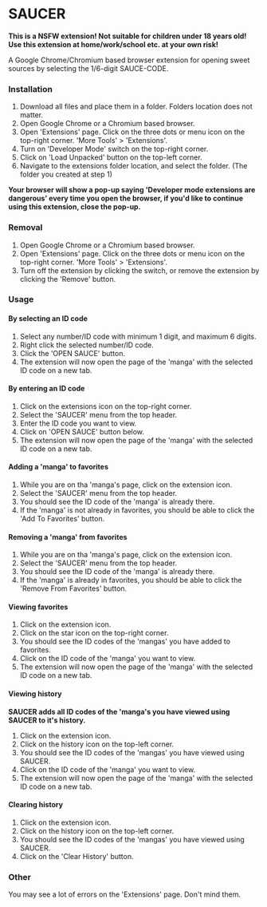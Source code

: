 # SAUCER

**This is a NSFW extension! Not suitable for children under 18 years old!**
**Use this extension at home/work/school etc. at your own risk!**

A Google Chrome/Chromium based browser extension for opening sweet sources by selecting the 1/6-digit SAUCE-CODE.

### Installation

1. Download all files and place them in a folder. Folders location does not matter.
2. Open Google Chrome or a Chromium based browser.
3. Open 'Extensions' page. Click on the three dots or menu icon on the top-right corner. 'More Tools' > 'Extensions'.
4. Turn on 'Developer Mode' switch on the top-right corner.
5. Click on 'Load Unpacked' button on the top-left corner.
6. Navigate to the extensions folder location, and select the folder. (The folder you created at step 1)

**Your browser will show a pop-up saying 'Developer mode extensions are dangerous' every time you open the browser, if you'd like to continue using this extension, close the pop-up.**

### Removal

1. Open Google Chrome or a Chromium based browser.
2. Open 'Extensions' page. Click on the three dots or menu icon on the top-right corner. 'More Tools' > 'Extensions'.
3. Turn off the extension by clicking the switch, or remove the extension by clicking the 'Remove' button.

### Usage

#### By selecting an ID code

1. Select any number/ID code with minimum 1 digit, and maximum 6 digits.
2. Right click the selected number/ID code.
3. Click the 'OPEN SAUCE' button.
4. The extension will now open the page of the 'manga' with the selected ID code on a new tab.

#### By entering an ID code

1. Click on the extensions icon on the top-right corner.
2. Select the 'SAUCER' menu from the top header.
3. Enter the ID code you want to view.
4. Click on 'OPEN SAUCE' button below.
5. The extension will now open the page of the 'manga' with the selected ID code on a new tab.

#### Adding a 'manga' to favorites

1. While you are on tha 'manga's page, click on the extension icon.
2. Select the 'SAUCER' menu from the top header.
3. You should see the ID code of the 'manga' is already there.
4. If the 'manga' is not already in favorites, you should be able to click the 'Add To Favorites' button.

#### Removing a 'manga' from favorites

1. While you are on tha 'manga's page, click on the extension icon.
2. Select the 'SAUCER' menu from the top header.
3. You should see the ID code of the 'manga' is already there.
4. If the 'manga' is already in favorites, you should be able to click the 'Remove From Favorites' button.

#### Viewing favorites

1. Click on the extension icon.
2. Click on the star icon on the top-right corner.
3. You should see the ID codes of the 'mangas' you have added to favorites.
4. Click on the ID code of the 'manga' you want to view.
5. The extension will now open the page of the 'manga' with the selected ID code on a new tab.

#### Viewing history

**SAUCER adds all ID codes of the 'manga's you have viewed using SAUCER to it's history.**

1. Click on the extension icon.
2. Click on the history icon on the top-left corner.
3. You should see the ID codes of the 'mangas' you have viewed using SAUCER.
4. Click on the ID code of the 'manga' you want to view.
5. The extension will now open the page of the 'manga' with the selected ID code on a new tab.

#### Clearing history

1. Click on the extension icon.
2. Click on the history icon on the top-left corner.
3. You should see the ID codes of the 'mangas' you have viewed using SAUCER.
4. Click on the 'Clear History' button.

### Other

You may see a lot of errors on the 'Extensions' page. Don't mind them.
